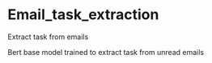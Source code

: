 # Email_task_extraction

Extract task from emails

Bert base model trained to extract task from unread emails
